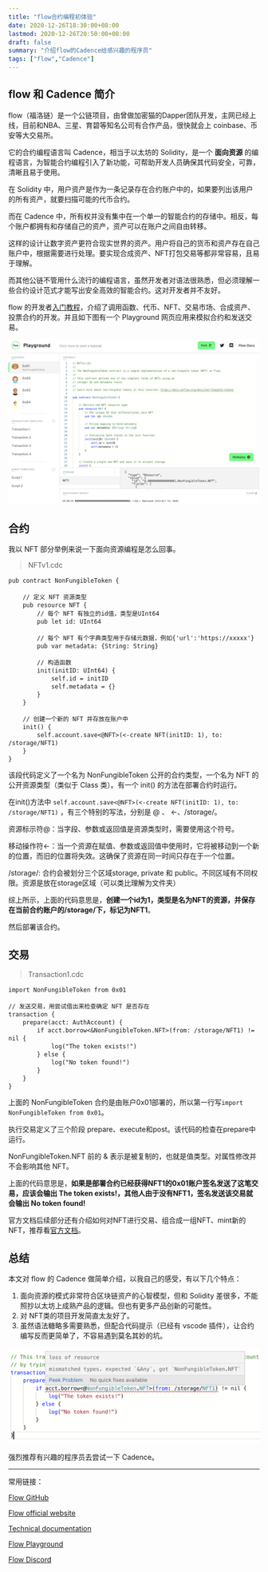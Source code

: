 ```yaml
---
title: "flow合约编程初体验"
date: 2020-12-26T18:30:00+08:00
lastmod: 2020-12-26T20:50:00+08:00
draft: false
summary: "介绍flow的Cadence给感兴趣的程序员"
tags: ["flow","Cadence"]
---
```


## flow 和 Cadence 简介

flow（福洛链）是一个公链项目，由曾做加密猫的Dapper团队开发，主网已经上线，目前和NBA、三星、育碧等知名公司有合作产品，很快就会上 coinbase、币安等大交易所。

它的合约编程语言叫 Cadence，相当于以太坊的 Solidity，是一个 **面向资源** 的编程语言，为智能合约编程引入了新功能，可帮助开发人员确保其代码安全，可靠，清晰且易于使用。

在 Solidity 中，用户资产是作为一条记录存在合约账户中的，如果要列出该用户的所有资产，就要扫描可能的代币合约。

而在 Cadence 中，所有权并没有集中在一个单一的智能合约的存储中。相反，每个账户都拥有和存储自己的资产，资产可以在账户之间自由转移。

这样的设计让数字资产更符合现实世界的资产。用户将自己的货币和资产存在自己账户中，根据需要进行处理。要实现合成资产、NFT打包交易等都非常容易，且易于理解。

而其他公链不管用什么流行的编程语言，虽然开发者对语法很熟悉，但必须理解一些合约设计范式才能写出安全高效的智能合约。这对开发者并不友好。

flow 的开发者[入门教程](https://docs.onflow.org/cadence/tutorial/01-first-steps/)，介绍了调用函数、代币、NFT、交易市场、合成资产、投票合约的开发。并且如下图有一个 Playground 网页应用来模拟合约和发送交易。

![playground](playground.png)

## 合约

我以 NFT 部分举例来说一下面向资源编程是怎么回事。

> NFTv1.cdc 

```
pub contract NonFungibleToken {

    // 定义 NFT 资源类型
    pub resource NFT {
        // 每个 NFT 有独立的id值，类型是UInt64
        pub let id: UInt64

        // 每个 NFT 有个字典类型用于存储元数据，例如{'url':'https://xxxxx'}
        pub var metadata: {String: String}

        // 构造函数
        init(initID: UInt64) {
            self.id = initID
            self.metadata = {}
        }
    }

    // 创建一个新的 NFT 并存放在账户中
    init() {
        self.account.save<@NFT>(<-create NFT(initID: 1), to: /storage/NFT1)
    }
}
```

该段代码定义了一个名为 NonFungibleToken 公开的合约类型，一个名为 NFT 的公开资源类型（类似于 Class 类）。有一个 init() 的方法在部署合约时运行。

在init()方法中 `self.account.save<@NFT>(<-create NFT(initID: 1), to: /storage/NFT1)` ，有三个特别的写法，分别是 @ 、 <-、/storage/。

资源标示符@：当字段、参数或返回值是资源类型时，需要使用这个符号。

移动操作符<-：当一个资源在赋值、参数或返回值中使用时，它将被移动到一个新的位置，而旧的位置将失效。这确保了资源在同一时间只存在于一个位置。

/storage/: 合约会被划分三个区域storage, private 和 public。不同区域有不同权限。资源是放在storage区域（可以类比理解为文件夹）

综上所示，上面的代码意思是，**创建一个id为1，类型是名为NFT的资源，并保存在当前合约账户的/storage/下，标记为NFT1**。

然后部署该合约。

## 交易

> Transaction1.cdc

```
import NonFungibleToken from 0x01

// 发送交易，用尝试借出来检查确定 NFT 是否存在 
transaction {
    prepare(acct: AuthAccount) {
        if acct.borrow<&NonFungibleToken.NFT>(from: /storage/NFT1) != nil {
            log("The token exists!")
        } else {
            log("No token found!")
        }
    }
}
```

上面的 NonFungibleToken 合约是由账户0x01部署的，所以第一行写`import NonFungibleToken from 0x01`。

执行交易定义了三个阶段 prepare、execute和post。该代码的检查在prepare中运行。

NonFungibleToken.NFT 前的 & 表示是被复制的，也就是值类型。对属性修改并不会影响其他 NFT。

上面的代码意思是，**如果是部署合约已经获得NFT1的0x01账户签名发送了这笔交易，应该会输出 The token exists!，其他人由于没有NFT1，签名发送该交易就会输出 No token found!**

官方文档后续部分还有介绍如何对NFT进行交易、组合成一组NFT、mint新的NFT，推荐看[官方文档](https://onflow.readme.io/docs/non-fungible-tokens)。

## 总结

本文对 flow 的 Cadence 做简单介绍，以我自己的感受，有以下几个特点：

1. 面向资源的模式非常符合区块链资产的心智模型，但和 Solidity 差很多，不能照抄以太坊上成熟产品的逻辑。但也有更多产品创新的可能性。
2. 对 NFT类的项目开发简直太友好了。
3. 虽然语法糖略多需要熟悉，但配合代码提示（已经有 vscode 插件），让合约编写反而更简单了，不容易遇到莫名其妙的坑。

![lint](lint.png)

强烈推荐有兴趣的程序员去尝试一下 Cadence。

---
常用链接：

[Flow GitHub](https://github.com/onflow)

[Flow official website](https://www.onflow.org/)

[Technical documentation](https://docs.onflow.org/)

[Flow Playground](https://www.onflow.org/play)

[Flow Discord](https://discord.com/invite/flow)